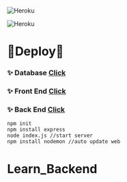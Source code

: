 ![Heroku](https://heroku-badge.herokuapp.com/?app=Learn_Backend)

![Heroku](https://heroku-badge.herokuapp.com/?app=heroku-badge)

# 🎉Deploy🎉

### ✨ Database [Click](https://cloud.mongodb.com/)

### ✨ Front End [Click](https://app.netlify.com/)

### ✨ Back End [Click](https://dashboard.heroku.com/apps)

```
npm init
npm install express
node index.js //start server
npm install nodemon //auto update web
```

# Learn_Backend




